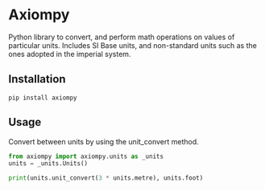 # Axiompy
Python library to convert, and perform math operations on values of particular units.
Includes SI Base units, and non-standard units such as the ones adopted in the imperial system.

## Installation

```
pip install axiompy
```

## Usage
Convert between units by using the unit_convert method.
```python
from axiompy import axiompy.units as _units
units = _units.Units()

print(units.unit_convert(3 * units.metre), units.foot)
```